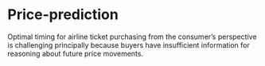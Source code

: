 # Price-prediction
Optimal timing for airline ticket purchasing from the consumer’s perspective is
challenging principally because buyers have insufficient information for
reasoning about future price movements.
